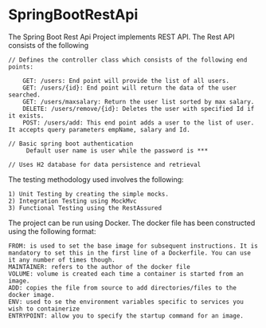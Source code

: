 # SpringBootRestApi

The Spring Boot Rest Api Project implements REST API. The Rest API consists of the following
```
// Defines the controller class which consists of the following end points:

    GET: /users: End point will provide the list of all users.
    GET: /users/{id}: End point will return the data of the user searched.
    GET: /users/maxsalary: Return the user list sorted by max salary.
    DELETE: /users/remove/{id}: Deletes the user with specified Id if it exists.
    POST: /users/add: This end point adds a user to the list of user. It accepts query parameters empName, salary and Id.

// Basic spring boot authentication
     Default user name is user while the password is ***

// Uses H2 database for data persistence and retrieval

```

The testing methodology used involves the following:
```
1) Unit Testing by creating the simple mocks.
2) Integration Testing using MockMvc
3) Functional Testing using the RestAssured
```
The project can be run using Docker. The docker file has been constructed using the following format:
```
FROM: is used to set the base image for subsequent instructions. It is mandatory to set this in the first line of a Dockerfile. You can use it any number of times though.
MAINTAINER: refers to the author of the docker file
VOLUME: volume is created each time a container is started from an image.
ADD: copies the file from source to add directories/files to the docker image.
ENV: used to se the environment variables specific to services you wish to containerize
ENTRYPOINT: allow you to specify the startup command for an image.
```
